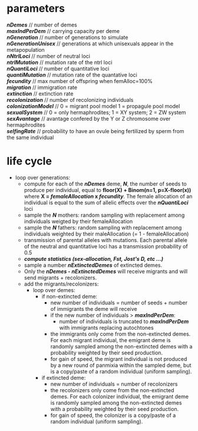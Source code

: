 # parameters  
***nDemes*** // number of demes  
***maxIndPerDem*** // carrying capacity per deme  
***nGeneration*** // number of generations to simulate  
***nGenerationUnisex***	// generations at which unisexuals appear in the metapopulation  
***nNtrlLoci*** // number of neutral loci  
***ntrlMutation*** // mutation rate of the ntrl loci  
***nQuantiLoci*** // number of quantitative loci  
***quantiMutation*** // mutation rate of the quantative loci  
***fecundity*** // max number of offspring when femAlloc=100%  
***migration*** // immigration rate  
***extinction*** // extinction rate  
***recolonization*** // number of recolonizing individuals  
***colonizationModel*** // 0 = migrant pool model 1 = propagule pool model  
***sexualSystem*** // 0 = only hermaphrodites; 1 = XY system; 2 = ZW system  
***sexAvantage*** // avantage confered by the Y or Z chromosome over hermaphrodites  
***selfingRate*** // probability to have an ovule being fertilized by sperm from the same individual  
  
# life cycle  
  - loop over generations:  
    * compute for each of the ***nDemes*** deme, ***N***, the number of seeds to produce per individual, equal to __floor(X) + Binom(n=1, p=X-floor(x))__ where __X = ***femaleAllocation*** x ***fecundity***__. The female allocation of an individual is equal to the sum of allelic effects over the ***nQuantiLoci*** loci  
    * sample the ***N*** mothers:  random sampling with replacement among individuals weigted by their femaleAllocation  
    * sample the ***N*** fathers: random sampling with replacement among individuals weighted by their maleAllocation (= 1 - femaleAllocation)  
    * transmission of parental alleles with mutations. Each parental allele of the neutral and quantitative loci has a transmission probability of 0.5  
    * __***compute statistics (sex-allocation, Fst, Jost's D, etc ...)***__
    * sample a number ***nExtinctedDemes*** of extincted demes.  
    * Only the ***nDemes - nExtinctedDemes*** will receive migrants and will send migrants + recolonizers.  
    * add the migrants/recolonizers:  
      * loop over demes:  
        * if non-extincted deme:  
          * new number of individuals = number of seeds + number of immigrants the deme will receive  
          * if the new number of individuals > ***maxIndPerDem***:  
            * number of individuals is truncated to ***maxIndPerDem*** with immigrants replacing autochtones  
          * the immigrants only come from the non-extincted demes. For each migrant individual, the emigrant deme is randomly sampled among the non-extincted demes with a probability weighted by their seed production.  
          * for gain of speed, the migrant individual is not produced by a new round of panmixia within the sampled deme, but is a copy/paste of a random individual (uniform sampling).  
        * if extincted deme:
          * new number of individuals = number of recolonizers  
          * the recolonizers only come from the non-extincted demes. For each colonizer individual, the emigrant deme is randomly sampled among the non-extincted demes with a probability weighted by their seed production.  
          * for gain of speed, the colonizer is a copy/paste of a random individual (uniform sampling).  

